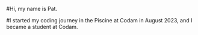 #Hi, my name is Pat.

#I started my coding journey in the Piscine at Codam in August 2023, and I became a student at Codam.

###
